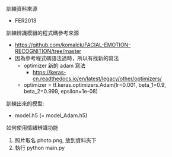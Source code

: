 訓練資料來源
- FER2013

訓練辨識模組的程式碼參考來源
- https://github.com/komalck/FACIAL-EMOTION-RECOGNITION/tree/master
- 因為參考程式碼語法過時，所以有找新的寫法
  - optimizer 新的 adam 寫法
     - https://keras-cn.readthedocs.io/en/latest/legacy/other/optimizers/
  - optimizer = tf.keras.optimizers.Adam(lr=0.001, beta_1=0.9, beta_2=0.999, epsilon=1e-08)

訓練出來的模型:
- model.h5 (= model_Adam.h5)

如何使用情緒辨識功能
1. 照片取名 photo.png, 放到資料夾下
2. 執行 python main.py
